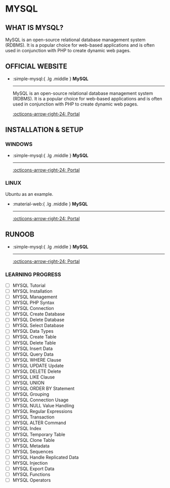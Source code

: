 # MYSQL

## WHAT IS MYSQL?

MySQL is an open-source relational database management system (RDBMS). It is a popular choice for web-based applications and is often used in conjunction with PHP to create dynamic web pages.

## OFFICIAL WEBSITE

<div class="grid cards" markdown>

-   :simple-mysql:{ .lg .middle } __MySQL__
    
    ---
    
    MySQL is an open-source relational database management system (RDBMS). It is a popular choice for web-based applications and is often used in conjunction with PHP to create dynamic web pages.
    
    [:octicons-arrow-right-24: <a href="https://www.mysql.com/" target="_blank"> Portal </a>](#)

</div>

## INSTALLATION & SETUP

### WINDOWS
<div class="grid cards" markdown>

-   :simple-mysql:{ .lg .middle } __MySQL__
    
    ---
    
    [:octicons-arrow-right-24: <a href="https://www.runoob.com/w3cnote/windows10-mysql-installer.html" target="_blank"> Portal </a>](#)

</div>

### LINUX

Ubuntu as an example.

<div class="grid cards" markdown>

-   :material-web:{ .lg .middle } __MySQL__
    
    ---
    
    [:octicons-arrow-right-24: <a href="https://www.digitalocean.com/community/tutorials/how-to-install-mysql-on-ubuntu-22-04" target="_blank"> Portal </a>](#)

</div>

## RUNOOB

<div class="grid cards" markdown>

-   :simple-mysql:{ .lg .middle } __MySQL__
    
    ---
    
    [:octicons-arrow-right-24: <a href="https://www.runoob.com/mysql/mysql-tutorial.html" target="_blank"> Portal </a>](#)

</div>

### LEARNING PROGRESS

- [ ] MYSQL Tutorial
- [ ] MYSQL Installation
- [ ] MYSQL Management
- [ ] MYSQL PHP Syntax
- [ ] MYSQL Connection
- [ ] MYSQL Create Database
- [ ] MYSQL Delete Database
- [ ] MYSQL Select Database
- [ ] MYSQL Data Types
- [ ] MYSQL Create Table
- [ ] MYSQL Delete Table
- [ ] MYSQL Insert Data
- [ ] MYSQL Query Data
- [ ] MYSQL WHERE Clause
- [ ] MYSQL UPDATE Update
- [ ] MYSQL DELETE Delete
- [ ] MYSQL LIKE Clause
- [ ] MYSQL UNION
- [ ] MYSQL ORDER BY Statement
- [ ] MYSQL Grouping
- [ ] MYSQL Connection Usage
- [ ] MYSQL NULL Value Handling
- [ ] MYSQL Regular Expressions
- [ ] MYSQL Transaction
- [ ] MYSQL ALTER Command
- [ ] MYSQL Index
- [ ] MYSQL Temporary Table
- [ ] MYSQL Clone Table
- [ ] MYSQL Metadata
- [ ] MYSQL Sequences
- [ ] MYSQL Handle Replicated Data
- [ ] MYSQL Injection
- [ ] MYSQL Export Data
- [ ] MYSQL Functions
- [ ] MYSQL Operators